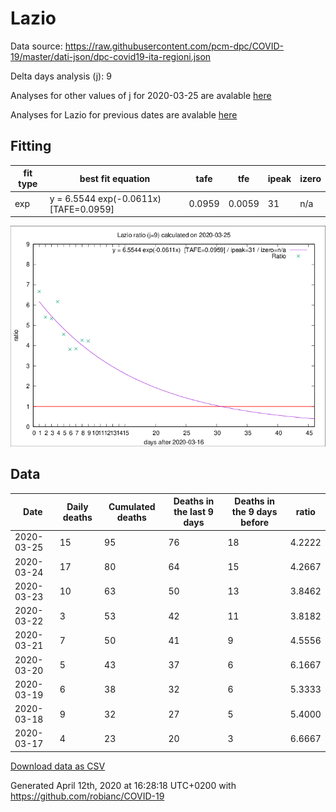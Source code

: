 # Lazio

Data source: https://raw.githubusercontent.com/pcm-dpc/COVID-19/master/dati-json/dpc-covid19-ita-regioni.json

Delta days analysis (j): 9

Analyses for other values of j for 2020-03-25 are avalable [here](../README.md)

Analyses for Lazio for previous dates are avalable [here](../../README.md)

## Fitting 
|fit type|best fit equation|tafe|tfe|ipeak|izero|
|-------|-----|--------|------|---|---|
|exp|y = 6.5544 exp(-0.0611x)  [TAFE=0.0959]|0.0959|0.0059|31|n/a|

![Plot](COVID-19_lazio_j9_2020-03-25.png)

## Data
|Date|Daily deaths|Cumulated deaths|Deaths in the last 9 days|Deaths in the 9 days before|ratio|
|----|----------|-----------|-------|--------------------|-----|
|2020-03-25|15|95|76|18|4.2222|
|2020-03-24|17|80|64|15|4.2667|
|2020-03-23|10|63|50|13|3.8462|
|2020-03-22|3|53|42|11|3.8182|
|2020-03-21|7|50|41|9|4.5556|
|2020-03-20|5|43|37|6|6.1667|
|2020-03-19|6|38|32|6|5.3333|
|2020-03-18|9|32|27|5|5.4000|
|2020-03-17|4|23|20|3|6.6667|

[Download data as CSV](COVID-19_lazio_j9_2020-03-25.csv)

Generated April 12th, 2020 at 16:28:18 UTC+0200 with https://github.com/robianc/COVID-19
